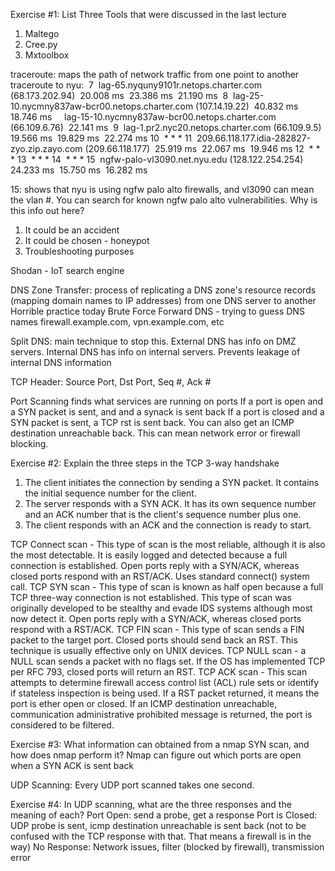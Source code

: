 Exercise #1: List Three Tools that were discussed in the last lecture
1. Maltego
2. Cree.py
3. Mxtoolbox


traceroute: maps the path of network traffic from one point to another
traceroute to nyu:
 7  lag-65.nyquny9101r.netops.charter.com (68.173.202.94)  20.008 ms  23.386 ms  21.190 ms
 8  lag-25-10.nycmny837aw-bcr00.netops.charter.com (107.14.19.22)  40.832 ms  18.746 ms
    lag-15-10.nycmny837aw-bcr00.netops.charter.com (66.109.6.76)  22.141 ms
 9  lag-1.pr2.nyc20.netops.charter.com (66.109.9.5)  19.566 ms  19.829 ms  22.274 ms
10  * * *
11  209.66.118.177.idia-282827-zyo.zip.zayo.com (209.66.118.177)  25.919 ms  22.067 ms  19.946 ms
12  * * *
13  * * *
14  * * *
15  ngfw-palo-vl3090.net.nyu.edu (128.122.254.254)  24.233 ms  15.750 ms  16.282 ms

15: shows that nyu is using ngfw palo alto firewalls, and vl3090 can mean the vlan #. 
You can search for known ngfw palo alto vulnerabilities. 
Why is this info out here?
1. It could be an accident
2. It could be chosen - honeypot
3. Troubleshooting purposes

Shodan - IoT search engine

DNS Zone Transfer: process of replicating a DNS zone's resource records (mapping domain names to IP addresses) from one DNS server to another
	Horrible practice today
Brute Force Forward DNS - trying to guess DNS names
	firewall.example.com, vpn.example.com, etc

Split DNS: main technique to stop this. External DNS has info on DMZ servers. Internal DNS has info on internal servers. Prevents leakage of internal DNS information

TCP Header: Source Port, Dst Port, Seq #, Ack #

Port Scanning finds what services are running on ports
If a port is open and a SYN packet is sent, and and a synack is sent back
If a port is closed and a SYN packet is sent, a TCP rst is sent back. You can also get an ICMP destination unreachable back. This can mean network error or firewall blocking. 


Exercise #2:
Explain the three steps in the TCP 3-way handshake
1. The client initiates the connection by sending a SYN packet. It contains the initial sequence number for the client.
2. The server responds with a SYN ACK. It has its own sequence number and an ACK number that is the client's sequence number plus one.
3. The client responds with an ACK and the connection is ready to start.

TCP Connect scan - This type of scan is the most reliable, although it is also the most detectable. It is easily logged and detected because a full connection is established. Open ports reply with a SYN/ACK, whereas closed ports respond with an RST/ACK. Uses standard connect() system call.
TCP SYN scan - This type of scan is known as half open because a full TCP three-way connection is not established. This type of scan was originally developed to be stealthy and evade IDS systems although most now detect it. Open ports reply with a SYN/ACK, whereas closed ports respond with a RST/ACK.
TCP FIN scan - This type of scan sends a FIN packet to the target port. Closed ports should send back an RST. This technique is usually effective only on UNIX devices.
TCP NULL scan - a NULL scan sends a packet with no flags set. If the OS has implemented TCP per RFC 793, closed ports will return an RST.
TCP ACK scan - This scan attempts to determine firewall access control list (ACL) rule sets or identify if stateless inspection is being used. If a RST packet returned, it means the port is ether open or closed. If an ICMP destination unreachable, communication administrative prohibited message is returned, the port is considered to be filtered.

Exercise #3:
What information can obtained from a nmap SYN scan, and how does nmap perform it?
Nmap can figure out which ports are open when a SYN ACK is sent back


UDP Scanning: 
Every UDP port scanned takes one second. 

Exercise #4:
In UDP scanning, what are the three responses and the meaning of each?
Port Open: send a probe, get a response
Port is Closed: UDP probe is sent, icmp destination unreachable is sent back (not to be confused with the TCP response with that. That means a firewall is in the way)
No Response: Network issues, filter (blocked by firewall), transmission error